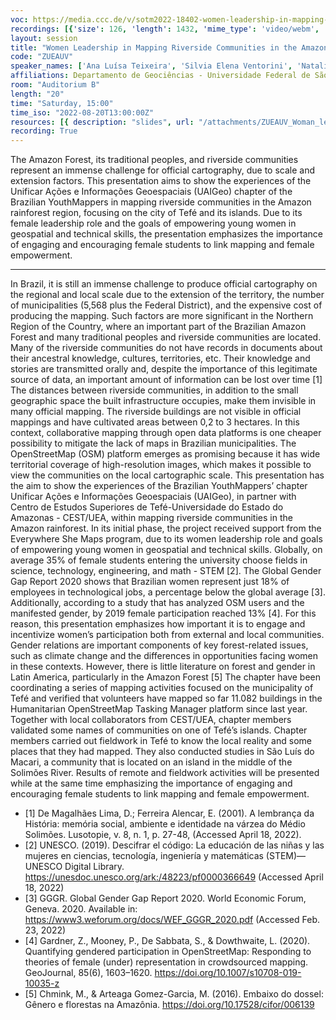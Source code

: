 ```yaml
---
voc: https://media.ccc.de/v/sotm2022-18402-women-leadership-in-mapping-riverside-communities-in-the-amazon-forest-using-osm
recordings: [{'size': 126, 'length': 1432, 'mime_type': 'video/webm', 'language': 'eng', 'filename': 'sotm2022-18402-eng-Women_Leadership_in_Mapping_Riverside_Communities_in_the_Amazon_Forest_Using_OSM_webm-hd.webm', 'state': 'new', 'folder': 'webm-hd', 'high_quality': True, 'width': 1920, 'height': 1080, 'updated_at': '2022-10-01T17:34:24.317+02:00', 'recording_url': 'https://cdn.media.ccc.de/events/sotm/2022/webm-hd/sotm2022-18402-eng-Women_Leadership_in_Mapping_Riverside_Communities_in_the_Amazon_Forest_Using_OSM_webm-hd.webm', 'url': 'https://api.media.ccc.de/public/recordings/62054', 'event_url': 'https://api.media.ccc.de/public/events/04df6bda-89f2-595a-a177-1bcc383087b3', 'conference_url': 'https://api.media.ccc.de/public/conferences/sotm2022'}, {'size': 58, 'length': 1432, 'mime_type': 'video/webm', 'language': 'eng', 'filename': 'sotm2022-18402-eng-Women_Leadership_in_Mapping_Riverside_Communities_in_the_Amazon_Forest_Using_OSM_webm-sd.webm', 'state': 'new', 'folder': 'webm-sd', 'high_quality': False, 'width': 720, 'height': 576, 'updated_at': '2022-10-01T17:13:31.586+02:00', 'recording_url': 'https://cdn.media.ccc.de/events/sotm/2022/webm-sd/sotm2022-18402-eng-Women_Leadership_in_Mapping_Riverside_Communities_in_the_Amazon_Forest_Using_OSM_webm-sd.webm', 'url': 'https://api.media.ccc.de/public/recordings/62044', 'event_url': 'https://api.media.ccc.de/public/events/04df6bda-89f2-595a-a177-1bcc383087b3', 'conference_url': 'https://api.media.ccc.de/public/conferences/sotm2022'}, {'size': 39, 'length': 1432, 'mime_type': 'video/mp4', 'language': 'eng', 'filename': 'sotm2022-18402-eng-Women_Leadership_in_Mapping_Riverside_Communities_in_the_Amazon_Forest_Using_OSM_sd.mp4', 'state': 'new', 'folder': 'h264-sd', 'high_quality': False, 'width': 720, 'height': 576, 'updated_at': '2022-10-01T16:56:14.277+02:00', 'recording_url': 'https://cdn.media.ccc.de/events/sotm/2022/h264-sd/sotm2022-18402-eng-Women_Leadership_in_Mapping_Riverside_Communities_in_the_Amazon_Forest_Using_OSM_sd.mp4', 'url': 'https://api.media.ccc.de/public/recordings/62035', 'event_url': 'https://api.media.ccc.de/public/events/04df6bda-89f2-595a-a177-1bcc383087b3', 'conference_url': 'https://api.media.ccc.de/public/conferences/sotm2022'}, {'size': 21, 'length': 1432, 'mime_type': 'audio/mpeg', 'language': 'eng', 'filename': 'sotm2022-18402-eng-Women_Leadership_in_Mapping_Riverside_Communities_in_the_Amazon_Forest_Using_OSM_mp3.mp3', 'state': 'new', 'folder': 'mp3', 'high_quality': False, 'width': 0, 'height': 0, 'updated_at': '2022-10-01T16:52:24.361+02:00', 'recording_url': 'https://cdn.media.ccc.de/events/sotm/2022/mp3/sotm2022-18402-eng-Women_Leadership_in_Mapping_Riverside_Communities_in_the_Amazon_Forest_Using_OSM_mp3.mp3', 'url': 'https://api.media.ccc.de/public/recordings/62033', 'event_url': 'https://api.media.ccc.de/public/events/04df6bda-89f2-595a-a177-1bcc383087b3', 'conference_url': 'https://api.media.ccc.de/public/conferences/sotm2022'}, {'size': 92, 'length': 1432, 'mime_type': 'video/mp4', 'language': 'eng', 'filename': 'sotm2022-18402-eng-Women_Leadership_in_Mapping_Riverside_Communities_in_the_Amazon_Forest_Using_OSM_hd.mp4', 'state': 'new', 'folder': 'h264-hd', 'high_quality': True, 'width': 1920, 'height': 1080, 'updated_at': '2022-10-01T16:50:55.873+02:00', 'recording_url': 'https://cdn.media.ccc.de/events/sotm/2022/h264-hd/sotm2022-18402-eng-Women_Leadership_in_Mapping_Riverside_Communities_in_the_Amazon_Forest_Using_OSM_hd.mp4', 'url': 'https://api.media.ccc.de/public/recordings/62031', 'event_url': 'https://api.media.ccc.de/public/events/04df6bda-89f2-595a-a177-1bcc383087b3', 'conference_url': 'https://api.media.ccc.de/public/conferences/sotm2022'}]
layout: session
title: "Women Leadership in Mapping Riverside Communities in the Amazon Forest Using OSM"
code: "ZUEAUV"
speaker_names: ['Ana Luísa Teixeira', 'Silvia Elena Ventorini', 'Natalia da Silveira Arruda']
affiliations: Departamento de Geociências - Universidade Federal de São João del-Rei; Arizona State University; Youthmappers
room: "Auditorium B"
length: "20"
time: "Saturday, 15:00"
time_iso: "2022-08-20T13:00:00Z"
resources: [{ description: "slides", url: "/attachments/ZUEAUV_Woman_leadership_Ana_Natalia_Silvia_bQMVOK3.pdf" }]
recording: True
---
```


The Amazon Forest, its traditional peoples, and riverside communities represent an immense challenge for official cartography, due to scale and extension factors. This presentation aims to show the experiences of the Unificar Ações e Informações Geoespaciais (UAIGeo) chapter of the Brazilian YouthMappers in mapping riverside communities in the Amazon rainforest region, focusing on the city of Tefé and its islands. Due to its female leadership role and the goals of empowering young women in geospatial and technical skills, the presentation emphasizes the importance of engaging and encouraging female students to link mapping and female empowerment.

<hr>

In Brazil, it is still an immense challenge to produce official cartography on the regional and local scale due to the extension of the territory, the number of municipalities (5,568 plus the Federal District), and the expensive cost of producing the mapping. Such factors are more significant in the Northern Region of the Country, where an important part of the Brazilian Amazon Forest and many traditional peoples and riverside communities are located. Many of the riverside communities do not have records in documents about their ancestral knowledge, cultures, territories, etc. Their knowledge and stories are transmitted orally and, despite the importance of this legitimate source of data, an important amount of information can be lost over time [1] The distances between riverside communities, in addition to the small geographic space the built infrastructure occupies, make them invisible in many official mapping. The riverside buildings are not visible in official mappings and have cultivated areas between 0,2 to 3 hectares. In this context, collaborative mapping through open data platforms is one cheaper possibility to mitigate the lack of maps in Brazilian municipalities. The OpenStreetMap (OSM) platform emerges as promising because it has wide territorial coverage of high-resolution images, which makes it possible to view the communities on the local cartographic scale.
This presentation has the aim to show the experiences of the Brazilian YouthMappers’ chapter Unificar Ações e Informações Geoespaciais (UAIGeo), in partner with Centro de Estudos Superiores de Tefé-Universidade do Estado do Amazonas - CEST/UEA, within mapping riverside communities in the Amazon rainforest. In its initial phase, the project received support from the Everywhere She Maps program, due to its women leadership role and goals of empowering young women in geospatial and technical skills. Globally, on average 35% of female students entering the university choose fields in science, technology, engineering, and math - STEM [2]. The Global Gender Gap Report 2020 shows that Brazilian women represent just 18% of employees in technological jobs, a percentage below the global average [3]. Additionally, according to a study that has analyzed OSM users and the manifested gender, by 2019 female participation reached 13% [4]. For this reason, this presentation emphasizes how important it is to engage and incentivize women’s participation both from external and local communities. Gender relations are important components of key forest-related issues, such as climate change and the differences in opportunities facing women in these contexts. However, there is little literature on forest and gender in Latin America, particularly in the Amazon Forest [5] The chapter have been coordinating a series of mapping activities focused on the municipality of Tefé and verified that volunteers have mapped so far 11.082 buildings in the Humanitarian OpenStreetMap Tasking Manager platform since last year. Together with local collaborators from CEST/UEA, chapter members validated some names of communities on one of Tefé’s islands. Chapter members carried out fieldwork in Tefé to know the local reality and some places that they had mapped. They also conducted studies in São Luís do Macari, a community that is located on an island in the middle of the Solimões River. Results of remote and fieldwork activities will be presented while at the same time emphasizing the importance of engaging and encouraging female students to link mapping and female empowerment.

* [1] De Magalhães Lima, D.; Ferreira Alencar, E. (2001). A lembrança da História: memória social, ambiente e identidade na várzea do Médio Solimões. Lusotopie, v. 8, n. 1, p. 27-48, (Accessed April 18, 2022).
* [2] UNESCO. (2019). Descifrar el código: La educación de las niñas y las mujeres en ciencias, tecnología, ingeniería y matemáticas (STEM)—UNESCO Digital Library. https://unesdoc.unesco.org/ark:/48223/pf0000366649 (Accessed April 18, 2022)
* [3] GGGR. Global Gender Gap Report 2020. World Economic Forum, Geneva. 2020. Available in: https://www3.weforum.org/docs/WEF_GGGR_2020.pdf (Accessed Feb. 23, 2022)
* [4] Gardner, Z., Mooney, P., De Sabbata, S., &amp; Dowthwaite, L. (2020). Quantifying gendered participation in OpenStreetMap: Responding to theories of female (under) representation in crowdsourced mapping. GeoJournal, 85(6), 1603–1620. https://doi.org/10.1007/s10708-019-10035-z
* [5] Chmink, M., &amp; Arteaga Gomez-Garcia, M. (2016). Embaixo do dossel: Gênero e florestas na Amazônia. https://doi.org/10.17528/cifor/006139


